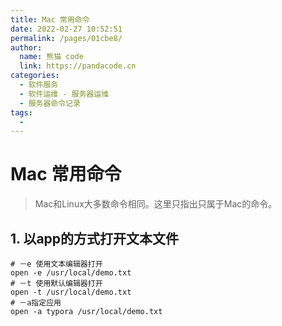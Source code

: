 ```yaml
---
title: Mac 常用命令
date: 2022-02-27 10:52:51
permalink: /pages/01cbe8/
author: 
  name: 熊猫 code
  link: https://pandacode.cn
categories: 
  - 软件服务
  - 软件运维 - 服务器运维
  - 服务器命令记录
tags: 
  - 
---
```

# Mac 常用命令

> Mac和Linux大多数命令相同。这里只指出只属于Mac的命令。

## 1. 以app的方式打开文本文件

```shell
# －e 使用文本编辑器打开
open -e /usr/local/demo.txt
# －t 使用默认编辑器打开
open -t /usr/local/demo.txt
# －a指定应用
open -a typora /usr/local/demo.txt
```


